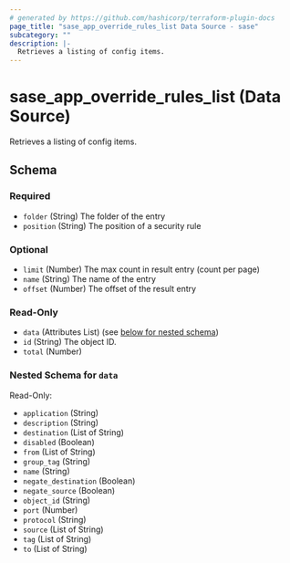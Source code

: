 ```yaml
---
# generated by https://github.com/hashicorp/terraform-plugin-docs
page_title: "sase_app_override_rules_list Data Source - sase"
subcategory: ""
description: |-
  Retrieves a listing of config items.
---
```


# sase_app_override_rules_list (Data Source)

Retrieves a listing of config items.



<!-- schema generated by tfplugindocs -->
## Schema

### Required

- `folder` (String) The folder of the entry
- `position` (String) The position of a security rule

### Optional

- `limit` (Number) The max count in result entry (count per page)
- `name` (String) The name of the entry
- `offset` (Number) The offset of the result entry

### Read-Only

- `data` (Attributes List) (see [below for nested schema](#nestedatt--data))
- `id` (String) The object ID.
- `total` (Number)

<a id="nestedatt--data"></a>
### Nested Schema for `data`

Read-Only:

- `application` (String)
- `description` (String)
- `destination` (List of String)
- `disabled` (Boolean)
- `from` (List of String)
- `group_tag` (String)
- `name` (String)
- `negate_destination` (Boolean)
- `negate_source` (Boolean)
- `object_id` (String)
- `port` (Number)
- `protocol` (String)
- `source` (List of String)
- `tag` (List of String)
- `to` (List of String)


